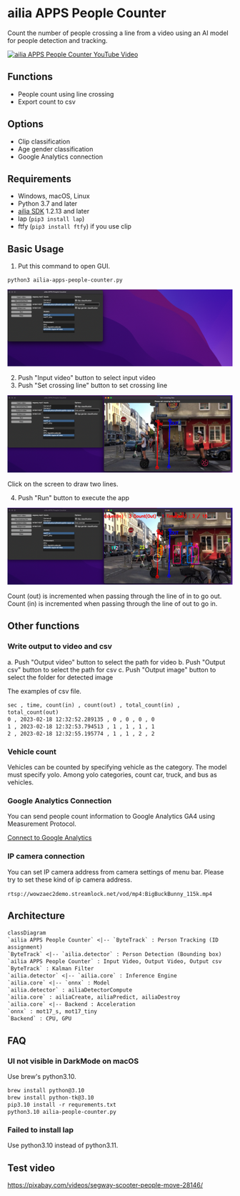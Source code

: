 # ailia APPS People Counter

Count the number of people crossing a line from a video using an AI model for people detection and tracking.

[![ailia APPS People Counter YouTube Video](http://img.youtube.com/vi/AvZUIf-nsvg/0.jpg)](https://www.youtube.com/watch?v=AvZUIf-nsvg)

## Functions

- People count using line crossing
- Export count to csv

## Options

- Clip classification
- Age gender classification
- Google Analytics connection

## Requirements

- Windows, macOS, Linux
- Python 3.7 and later
- [ailia SDK](https://github.com/axinc-ai/ailia-models/blob/master/TUTORIAL.md) 1.2.13 and later
- lap (`pip3 install lap`)
- ftfy (`pip3 install ftfy`) if you use clip

## Basic Usage

1. Put this command to open GUI.

```
python3 ailia-apps-people-counter.py
```

![Open GUI](./tutorial/open.png)

2. Push "Input video" button to select input video
3. Push "Set crossing line" button to set crossing line

![Set crossing line](./tutorial/crossing_line.png)

Click on the screen to draw two lines.

4. Push "Run" button to execute the app

![Run app](./tutorial/run.png)

Count (out) is incremented when passing through the line of in to go out. Count (in) is incremented when passing through the line of out to go in.

## Other functions

### Write output to video and csv

a. Push "Output video" button to select the path for video
b. Push "Output csv" button to select the path for csv
c. Push "Output image" button to select the folder for detected image

The examples of csv file.

```
sec , time, count(in) , count(out) , total_count(in) , total_count(out)
0 , 2023-02-18 12:32:52.289135 , 0 , 0 , 0 , 0
1 , 2023-02-18 12:32:53.794513 , 1 , 1 , 1 , 1
2 , 2023-02-18 12:32:55.195774 , 1 , 1 , 2 , 2
```

### Vehicle count

Vehicles can be counted by specifying vehicle as the category. The model must specify yolo. Among yolo categories, count car, truck, and bus as vehicles.

### Google Analytics Connection

You can send people count information to Google Analytics GA4 using Measurement Protocol.

[Connect to Google Analytics](ANALYTICS.md)

### IP camera connection

You can set IP camera address from camera settings of menu bar.
Please try to set these kind of ip camera address.

`rtsp://wowzaec2demo.streamlock.net/vod/mp4:BigBuckBunny_115k.mp4`

## Architecture

```mermaid
classDiagram
`ailia APPS People Counter` <|-- `ByteTrack` : Person Tracking (ID assignment)
`ByteTrack` <|-- `ailia.detector` : Person Detection (Bounding box)
`ailia APPS People Counter` : Input Video, Output Video, Output csv
`ByteTrack` : Kalman Filter
`ailia.detector` <|-- `ailia.core` : Inference Engine
`ailia.core` <|-- `onnx` : Model
`ailia.detector` : ailiaDetectorCompute
`ailia.core` : ailiaCreate, ailiaPredict, ailiaDestroy
`ailia.core` <|-- Backend : Acceleration
`onnx` : mot17_s, mot17_tiny
`Backend` : CPU, GPU
```

## FAQ

### UI not visible in DarkMode on macOS

Use brew's python3.10.

```
brew install python@3.10
brew install python-tk@3.10
pip3.10 install -r requrements.txt
python3.10 ailia-people-counter.py
```

### Failed to install lap

Use python3.10 instead of python3.11.

## Test video

https://pixabay.com/videos/segway-scooter-people-move-28146/
